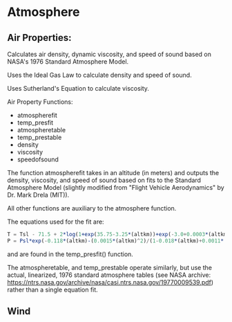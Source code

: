 # Atmosphere

## Air Properties:
Calculates air density, dynamic viscosity, and speed of sound based on NASA's 1976 Standard Atmosphere Model.

Uses the Ideal Gas Law to calculate density and speed of sound.

Uses Sutherland's Equation to calculate viscosity.

Air Property Functions:
- atmospherefit
- temp_presfit
- atmospheretable
- temp_prestable
- density
- viscosity
- speedofsound

The function atmospherefit takes in an altitude (in meters) and outputs the density, viscosity, and speed of sound based on fits to the Standard Atmosphere Model (slightly modified from "Flight Vehicle Aerodynamics" by Dr. Mark Drela (MIT)).

All other functions are auxiliary to the atmosphere function.

The equations used for the fit are:

```julia
T = Tsl - 71.5 + 2*log(1+exp(35.75-3.25*(altkm))+exp(-3.0+0.0003*(altkm)^3))
P = Psl*exp(-0.118*(altkm)-(0.0015*(altkm)^2)/(1-0.018*(altkm)+0.0011*(altkm)^2))
```

and are found in the temp_presfit() function.

The atmospheretable, and temp_prestable operate similarly, but use the actual, linearized, 1976 standard atmosphere tables (see NASA archive: https://ntrs.nasa.gov/archive/nasa/casi.ntrs.nasa.gov/19770009539.pdf) rather than a single equation fit. 

## Wind
